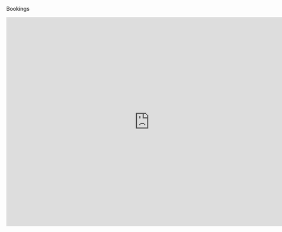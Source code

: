 Bookings
<iframe src="https://booking.appointy.com/cityzenbrisbane/?isGadget=1" width="760px" height="555px" scrolling="auto" frameborder="0" allowtransparency="true"></iframe> 
